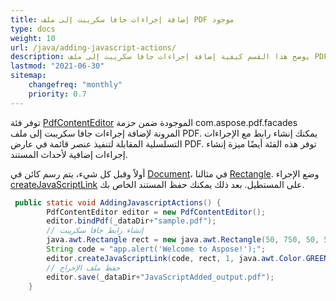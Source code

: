 ```yaml
---
title: إضافة إجراءات جافا سكريبت إلى ملف PDF موجود
type: docs
weight: 10
url: /java/adding-javascript-actions/
description: يوضح هذا القسم كيفية إضافة إجراءات جافا سكريبت إلى ملف PDF موجود باستخدام Aspose.PDF Facades.
lastmod: "2021-06-30"
sitemap:
    changefreq: "monthly"
    priority: 0.7
---
```


توفر فئة [PdfContentEditor](https://reference.aspose.com/pdf/java/com.aspose.pdf.facades/PdfContentEditor) الموجودة ضمن حزمة com.aspose.pdf.facades المرونة لإضافة إجراءات جافا سكريبت إلى ملف PDF. يمكنك إنشاء رابط مع الإجراءات التسلسلية المقابلة لتنفيذ عنصر قائمة في عارض PDF. توفر هذه الفئة أيضًا ميزة إنشاء إجراءات إضافية لأحداث المستند.

أولاً وقبل كل شيء، يتم رسم كائن في [Document](https://reference.aspose.com/pdf/java/com.aspose.pdf/Document)، في مثالنا [Rectangle](https://reference.aspose.com/pdf/java/com.aspose.pdf/Rectangle).
 وضع الإجراء [createJavaScriptLink](https://reference.aspose.com/pdf/java/com.aspose.pdf.facades/PdfContentEditor#createJavaScriptLink-java.lang.String-java.awt.Rectangle-int-java.awt.Color-) على المستطيل. بعد ذلك يمكنك حفظ المستند الخاص بك.

```java
 public static void AddingJavascriptActions() {
        PdfContentEditor editor = new PdfContentEditor();
        editor.bindPdf(_dataDir+"sample.pdf");
        // إنشاء رابط جافا سكريبت
        java.awt.Rectangle rect = new java.awt.Rectangle(50, 750, 50, 50);
        String code = "app.alert('Welcome to Aspose!');";
        editor.createJavaScriptLink(code, rect, 1, java.awt.Color.GREEN);
        // حفظ ملف الإخراج
        editor.save(_dataDir+"JavaScriptAdded_output.pdf");
    }
```